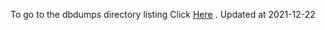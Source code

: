 To go to the dbdumps directory listing Click [Here](https://ipfs.io/ipns/QmS5Kenqe7Zz8afu9BWXNCGpsEuPzqn3cGvwVDb1PpXYz3) . Updated at 2021-12-22